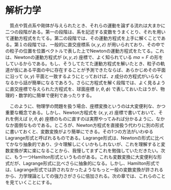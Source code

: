 
# 解析力学

　質点や質点系や剛体が与えられたとき、それらの運動を論ずる流れは大まかに二つの段階がある。第一の段階は、系を記述する変数をうまくとり、それを用いて運動方程式をたてる。第二の段階では、その運動方程式を上手に解くことである。第１の段階では、一般的に直交座標系 $(x,y,z)$ が用いられており、その中での粒子の位置を位置ベクトルで表した上でNewtonの運動方程式をたてる。これは、Newtonの運動方程式が $(x,y,z)$ 座標で、よく知られている $ma=F$ の形をしているからである。もし、そうしてたてた運動方程式を解いたとき、粒子の軌道が仮にある平面の中に存在することが予測できたならば、あらかじめその平面に沿って $(x,y)$ 平面と一致するようにとっておけば、$z$ 成分の方程式がいらなくなるから話が簡単になるであろう。さらに方程式を解く段階では、よく見るように直交座標で与えられた方程式を、球面座標 $(r,\theta,\phi)$ で表しておいたほうが、物理的・数学的に簡単で便利であったりする。

　このように、物理学の問題を扱う場合、座標変換というのは大変便利な、かつ重要な概念である。しかし、Newton方程式を $(x,y,z)$ 座標で書いておいて、それを例えば $(r,\theta,\phi)$ 座標のものに直すのは実際やってみれば分かるように、なかなか面倒なものである。ところが、Newton方程式を直接扱う代わりに別の形式に書いておくと、変数変換がより簡単にできる。その1つの方法がいわゆるLagrange形式と呼ばれるものである。Lagrange形式は、Newtonの形式に比べてかなり抽象的であり、少々理解しにくいかもしれないが、これを理解すると変数変換が実に楽になることから、我慢してまずこれを勉強していただきたい。次に、もう一つHamilton形式というものがある。これも変数変換に大変便利な形式だが、Lagrange形式に比べさらに抽象的になる。しかし、Hamilton形式では、Lagrange形式では許されなかったようなもっと一般の変数変換が許されるから、力学理論としての強力さがさらに倍加される。次の章では、これらのことを見ていくことにする。